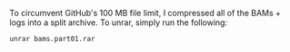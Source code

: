 To circumvent GitHub's 100 MB file limit, I compressed all of the BAMs + logs into a split archive. To unrar, simply run the following:

```bash
unrar bams.part01.rar
```

